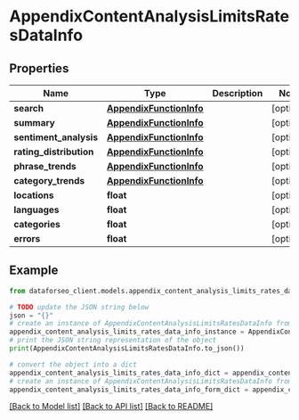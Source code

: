 # AppendixContentAnalysisLimitsRatesDataInfo


## Properties

Name | Type | Description | Notes
------------ | ------------- | ------------- | -------------
**search** | [**AppendixFunctionInfo**](AppendixFunctionInfo.md) |  | [optional] 
**summary** | [**AppendixFunctionInfo**](AppendixFunctionInfo.md) |  | [optional] 
**sentiment_analysis** | [**AppendixFunctionInfo**](AppendixFunctionInfo.md) |  | [optional] 
**rating_distribution** | [**AppendixFunctionInfo**](AppendixFunctionInfo.md) |  | [optional] 
**phrase_trends** | [**AppendixFunctionInfo**](AppendixFunctionInfo.md) |  | [optional] 
**category_trends** | [**AppendixFunctionInfo**](AppendixFunctionInfo.md) |  | [optional] 
**locations** | **float** |  | [optional] 
**languages** | **float** |  | [optional] 
**categories** | **float** |  | [optional] 
**errors** | **float** |  | [optional] 

## Example

```python
from dataforseo_client.models.appendix_content_analysis_limits_rates_data_info import AppendixContentAnalysisLimitsRatesDataInfo

# TODO update the JSON string below
json = "{}"
# create an instance of AppendixContentAnalysisLimitsRatesDataInfo from a JSON string
appendix_content_analysis_limits_rates_data_info_instance = AppendixContentAnalysisLimitsRatesDataInfo.from_json(json)
# print the JSON string representation of the object
print(AppendixContentAnalysisLimitsRatesDataInfo.to_json())

# convert the object into a dict
appendix_content_analysis_limits_rates_data_info_dict = appendix_content_analysis_limits_rates_data_info_instance.to_dict()
# create an instance of AppendixContentAnalysisLimitsRatesDataInfo from a dict
appendix_content_analysis_limits_rates_data_info_form_dict = appendix_content_analysis_limits_rates_data_info.from_dict(appendix_content_analysis_limits_rates_data_info_dict)
```
[[Back to Model list]](../README.md#documentation-for-models) [[Back to API list]](../README.md#documentation-for-api-endpoints) [[Back to README]](../README.md)


